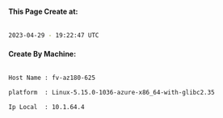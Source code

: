 
   
#### This Page Create at:

```bash

2023-04-29 - 19:22:47 UTC

```

#### Create By Machine:

```bash

Host Name : fv-az180-625

platform  : Linux-5.15.0-1036-azure-x86_64-with-glibc2.35

Ip Local  : 10.1.64.4

```

